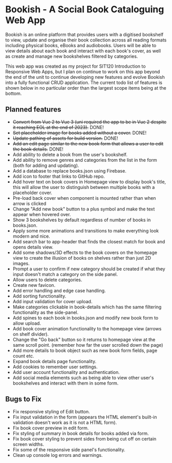 # Bookish - A Social Book Cataloguing Web App

Bookish is an online platform that provides users with a digitised bookshelf to view, update and organise their book collection across all reading formats including physical books, eBooks and audiobooks. Users will be able to view details about each book and interact with each book's cover, as well as create and manage new bookshelves filtered by categories.  

This web app was created as my project for SIT120 Introduction to Responsive Web Apps, but I plan on continue to work on this app beyond the end of the unit to continue developing new features and evolve Bookish into a fully functional CRUD application. The current todo list of features is shown below in no particular order than the largest scope items being at the bottom.

## Planned features

* ~~Convert from Vue 2 to Vue 3 (uni required the app to be in Vue 2 despite it reaching EOL at the end of 2023).~~ DONE!
* ~~Set placeholder image for books added without a cover.~~ DONE!
* ~~Update pathing of assets for build version.~~ DONE!
* ~~Add an edit page similar to the new book form that allows a user to edit the book details.~~ DONE!
* Add ability to delete a book from the user's bookshelf.
* Add ability to remove genres and categories from the list in the form (both for adding and updating).
* Add a database to replace books.json using Firebase.
* Add icon to footer that links to GitHub repo.
* Add hover text on book covers in Homepage view to display book's title, this will allow the user to distinguish between multiple books with a placeholder cover.
* Pre-load back cover when component is mounted rather than when arrow is clicked
* Change "Add new book" button to a plus symbol and make the text appear when hovered over.
* Show 3 bookshelves by default regardless of number of books in books.json.
* Apply some more animations and transitions to make everything look modern and nice.
* Add search bar to app-header that finds the closest match for book and opens details view.
* Add some shadows/3D effects to the book covers on the homepage view to create the illusion of books on shelves rather than just 2D images.
* Prompt a user to confirm if new category should be created if what they input doesn't match a category on the side panel.
* Allow users to delete categories.
* Create new favicon.
* Add error handling and edge case handling.
* Add sorting functionality.
* Add input validation for cover upload.
* Make categories clickable in book-details which has the same filtering functionality as the side-panel.
* Add spines to each book in books.json and modify new book form to allow upload.
* Add book cover animation functionality to the homepage view (arrows on shelf divider).
* Change the "Go back" button so it returns to homepage view at the same scroll point. (remember how far the user scrolled down the page)
* Add more details to book object such as new book form fields, page count etc.
* Expand book details page functionality.
* Add cookies to remember user settings.
* Add user account functionality and authentication.
* Add social media elements such as being able to view other user's bookshelves and interact with them in some form.

## Bugs to Fix

* Fix responsive styling of Edit button.
* Fix input validation in the form (appears the HTML element's built-in validation doesn't work as it is not a HTML form).
* Fix book cover preview in edit form.
* Fix styling of summary in book details for books added via form.
* Fix book cover styling to prevent sides from being cut off on certain screen widths.
* Fix some of the responsive side panel's functionality.
* Clean up console log errors and warnings.
